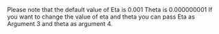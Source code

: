 Please note that the default value of 
Eta is 0.001
Theta is 0.000000001
If you want to change the value of eta and theta you can pass 
Eta as Argument 3 and theta as argument 4.